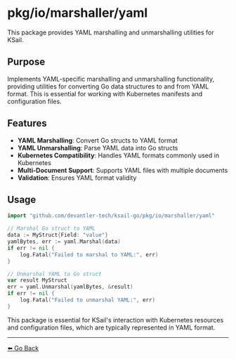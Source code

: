 # pkg/io/marshaller/yaml

This package provides YAML marshalling and unmarshalling utilities for KSail.

## Purpose

Implements YAML-specific marshalling and unmarshalling functionality, providing utilities for converting Go data structures to and from YAML format. This is essential for working with Kubernetes manifests and configuration files.

## Features

- **YAML Marshalling**: Convert Go structs to YAML format
- **YAML Unmarshalling**: Parse YAML data into Go structs
- **Kubernetes Compatibility**: Handles YAML formats commonly used in Kubernetes
- **Multi-Document Support**: Supports YAML files with multiple documents
- **Validation**: Ensures YAML format validity

## Usage

```go
import "github.com/devantler-tech/ksail-go/pkg/io/marshaller/yaml"

// Marshal Go struct to YAML
data := MyStruct{Field: "value"}
yamlBytes, err := yaml.Marshal(data)
if err != nil {
    log.Fatal("Failed to marshal to YAML:", err)
}

// Unmarshal YAML to Go struct
var result MyStruct
err = yaml.Unmarshal(yamlBytes, &result)
if err != nil {
    log.Fatal("Failed to unmarshal YAML:", err)
}
```

This package is essential for KSail's interaction with Kubernetes resources and configuration files, which are typically represented in YAML format.

---

[⬅️ Go Back](../README.md)
